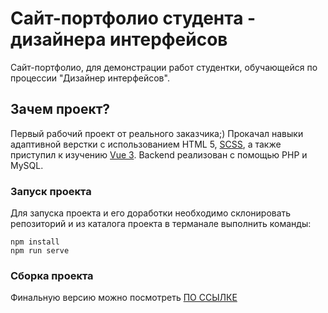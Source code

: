 # Сайт-портфолио студента - дизайнера интерфейсов
Сайт-портфолио, для демонстрации работ студентки, обучающейся по процессии "Дизайнер интерфейсов".

## Зачем проект?
Первый рабочий проект от реального заказчика;)
Прокачал навыки адаптивной верстки с использованием HTML 5, [SCSS](https://sass-scss.ru/), а также приступил к изучению [Vue 3](https://v3.ru.vuejs.org/).
Backend реализован с помощью PHP и MySQL.

### Запуск проекта
Для запуска проекта и его доработки необходимо склонировать репозиторий и из каталога проекта в терманале выполнить команды:
```ssh
npm install
npm run serve
```

### Сборка проекта
Финальную версию можно посмотреть [ПО ССЫЛКЕ](http://evgru.beget.tech/) 
